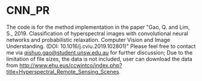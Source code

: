 # CNN_PR
The code is for the method implementation in the paper "Gao, Q. and Lim, S., 2019. Classification of hyperspectral images with convolutional neural networks and probabilistic relaxation. Computer Vision and Image Understanding. (DOI: 10.1016/j.cviu.2019.102801)"
Please feel free to contact me via qishuo.gao@student.unsw.edu.au for further discussion;
Due to the limitation of file sizes, the data is not included, user can download the data from  http://www.ehu.eus/ccwintco/index.php?title=Hyperspectral_Remote_Sensing_Scenes. 

